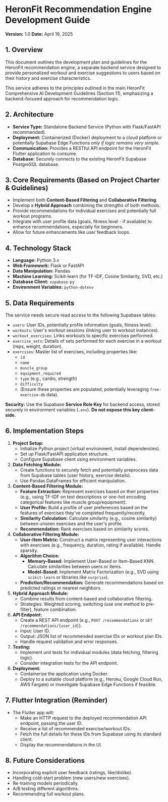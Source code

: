 # HeronFit Recommendation Engine Development Guide

**Version:** 1.0
**Date:** April 19, 2025

## 1. Overview

This document outlines the development plan and guidelines for the HeronFit recommendation engine, a separate backend service designed to provide personalized workout and exercise suggestions to users based on their history and exercise characteristics.

This service adheres to the principles outlined in the main HeronFit Comprehensive AI Development Guidelines (Section 11), emphasizing a backend-focused approach for recommendation logic.

## 2. Architecture

- **Service Type:** Standalone Backend Service (Python with Flask/FastAPI recommended).
- **Deployment:** Containerized (Docker) deployment to a cloud platform or potentially Supabase Edge Functions _only if logic remains very simple_.
- **Communication:** Provides a RESTful API endpoint for the HeronFit Flutter application to consume.
- **Database:** Securely connects to the existing HeronFit Supabase PostgreSQL database.

## 3. Core Requirements (Based on Project Charter & Guidelines)

- Implement both **Content-Based Filtering** and **Collaborative Filtering**.
- Develop a **Hybrid Approach** combining the strengths of both methods.
- Provide recommendations for individual exercises and potentially full workout programs.
- Integrate with user profile data (goals, fitness level - if available) to enhance recommendations, especially for beginners.
- Allow for future enhancements like user feedback loops.

## 4. Technology Stack

- **Language:** Python 3.x
- **Web Framework:** Flask or FastAPI
- **Data Manipulation:** Pandas
- **Machine Learning:** Scikit-learn (for TF-IDF, Cosine Similarity, SVD, etc.)
- **Database Client:** `supabase-py`
- **Environment Variables:** `python-dotenv`

## 5. Data Requirements

The service needs secure read access to the following Supabase tables:

- `users`: User IDs, potentially profile information (goals, fitness level).
- `workouts`: User's workout sessions (linking user to workout instances).
- `workout_exercises`: Links workouts to specific exercises performed.
- `exercise_sets`: Details of sets performed for each exercise in a workout (reps, weight, duration).
- `exercises`: Master list of exercises, including properties like:
  - `id`
  - `name`
  - `muscle_group`
  - `equipment_required`
  - `type` (e.g., cardio, strength)
  - `difficulty`
  - (Ensure these properties are populated, potentially leveraging `free-exercise-db` data).

**Security:** Use the Supabase **Service Role Key** for backend access, stored securely in environment variables (`.env`). **Do not expose this key client-side.**

## 6. Implementation Steps

1.  **Project Setup:**
    - Initialize Python project (virtual environment, install dependencies).
    - Set up Flask/FastAPI application structure.
    - Configure Supabase client using environment variables.
2.  **Data Fetching Module:**
    - Create functions to securely fetch and potentially preprocess data from Supabase tables (user history, exercise details).
    - Use Pandas DataFrames for efficient manipulation.
3.  **Content-Based Filtering Module:**
    - **Feature Extraction:** Represent exercises based on their properties (e.g., using TF-IDF on text descriptions or one-hot encoding categorical features like muscle group/equipment).
    - **User Profile:** Build a profile of user preferences based on the features of exercises they've completed frequently/recently.
    - **Similarity Calculation:** Calculate similarity (e.g., cosine similarity) between unseen exercises and the user's profile.
    - **Recommendation:** Rank exercises based on similarity scores.
4.  **Collaborative Filtering Module:**
    - **User-Item Matrix:** Construct a matrix representing user interactions with exercises (e.g., frequency, duration, rating if available). Handle sparsity.
    - **Algorithm Choice:**
      - **Memory-Based:** Implement User-Based or Item-Based KNN. Calculate similarities between users or items.
      - **Model-Based:** Implement Matrix Factorization (e.g., SVD using `scikit-learn` or libraries like `surprise`).
    - **Prediction/Recommendation:** Generate recommendations based on predicted ratings or nearest neighbors.
5.  **Hybrid Approach Module:**
    - Combine results from content-based and collaborative filtering.
    - Strategies: Weighted scoring, switching (use one method to pre-filter), feature combination.
6.  **API Endpoint:**
    - Create a REST API endpoint (e.g., `POST /recommendations` or `GET /recommendations/{user_id}`).
    - Input: User ID.
    - Output: JSON list of recommended exercise IDs or workout plan IDs.
    - Handle request validation and error responses.
7.  **Testing:**
    - Implement unit tests for individual modules (data fetching, filtering logic).
    - Consider integration tests for the API endpoint.
8.  **Deployment:**
    - Containerize the application using Docker.
    - Deploy to a suitable cloud platform (e.g., Heroku, Google Cloud Run, AWS Fargate) or investigate Supabase Edge Functions if feasible.

## 7. Flutter Integration (Reminder)

- The Flutter app will:
  - Make an HTTP request to the deployed recommendation API endpoint, passing the user ID.
  - Receive a list of recommended exercise/workout IDs.
  - Fetch the full details for these IDs from Supabase using its standard client.
  - Display the recommendations in the UI.

## 8. Future Considerations

- Incorporating explicit user feedback (ratings, like/dislike).
- Handling cold-start problem (new users/new exercises).
- Re-training models periodically.
- A/B testing different algorithms.
- Recommending full workout plans.

